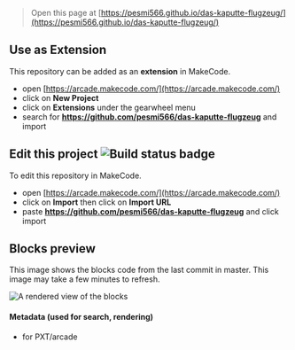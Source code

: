  


> Open this page at [https://pesmi566.github.io/das-kaputte-flugzeug/](https://pesmi566.github.io/das-kaputte-flugzeug/)

## Use as Extension

This repository can be added as an **extension** in MakeCode.

* open [https://arcade.makecode.com/](https://arcade.makecode.com/)
* click on **New Project**
* click on **Extensions** under the gearwheel menu
* search for **https://github.com/pesmi566/das-kaputte-flugzeug** and import

## Edit this project ![Build status badge](https://github.com/pesmi566/das-kaputte-flugzeug/workflows/MakeCode/badge.svg)

To edit this repository in MakeCode.

* open [https://arcade.makecode.com/](https://arcade.makecode.com/)
* click on **Import** then click on **Import URL**
* paste **https://github.com/pesmi566/das-kaputte-flugzeug** and click import

## Blocks preview

This image shows the blocks code from the last commit in master.
This image may take a few minutes to refresh.

![A rendered view of the blocks](https://github.com/pesmi566/das-kaputte-flugzeug/raw/master/.github/makecode/blocks.png)

#### Metadata (used for search, rendering)

* for PXT/arcade
<script src="https://makecode.com/gh-pages-embed.js"></script><script>makeCodeRender("{{ site.makecode.home_url }}", "{{ site.github.owner_name }}/{{ site.github.repository_name }}");</script>
